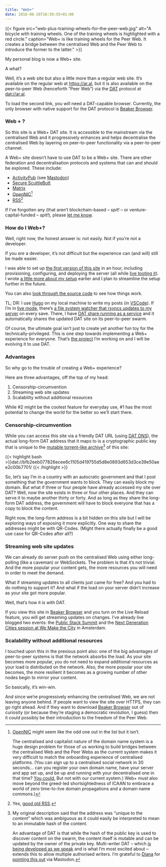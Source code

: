 ```yaml
---
title: "Web+"
date: 2018-06-26T16:59:55+01:00
---
```


{{< figure src="web-plus-training-wheels-for-the-peer-web.jpg" alt="A bicycle with training wheels. One of the training wheels is highlighted with a red circle." caption="Web+ is like training wheels for the Peer Web. It creates a bridge between the centralised Web and the Peer Web to introduce the former to the latter." >}}

My personal blog is now a Web+ site.

A what?

Well, it’s a web site but also a little more than a regular web site. It’s available on the regular web at https://ar.al, but it is also available on the peer-to-peer Web (henceforth “Peer Web”) via the [DAT](https://datproject.org) protocol at [dat://ar.al](dat://ar.al).

To load the second link, you will need a DAT-capable browser. Currently, the only browser with native support for the DAT protocol is [Beaker Browser](https://beakerbrowser.com).

### Web + ?

So this site is a Web+ DAT site. It is accessible to the mainstream via the centralised Web and it progressively enhances and helps decentralise the centralised Web by layering on peer-to-peer functionality via a peer-to-peer channel.

A Web+ site doesn’t have to use DAT to be a Web+ site. There are other federation and decentralisation protocols and systems that can and should be explored. These include:

  * [ActivityPub](https://en.wikipedia.org/wiki/ActivityPub) (see [Mastodon](https://joinmastodon.org))
  * [Secure ScuttleButt](https://www.scuttlebutt.nz)
  * [Matrix](http://matrix.org)
  * [OpenNIC](http://opennic.org)[^1]
  * [RSS](https://en.wikipedia.org/wiki/RSS)[^2]
  
If I’ve forgotten any (that aren’t blockchain-based – _spit!_ – or venture-capital-funded – _spit!_), please [let me know](https://mastodon.ar.al).

### How do I Web+?

Well, right now, the honest answer is: not easily. Not if you’re not a developer.

If you _are_ a developer, it’s not difficult but the experience can (and will) still be made easier.

I was able to set up [the first version of this site](/2018/06/15/hello-peer-to-peer-web/) in an hour, including provisioning, configuring, and deploying the server (all while [live tooting it](https://mastodon.ar.al/@aral/100207852262520843)). I wrote [a little more about my setup](/2018/06/16/refining-the-blog/) earlier and I plan to streamline the setup further in the future.

You can also [look through the source code](https://source.ind.ie/ar.al) to see how things work.

TL; DR: I use [Hugo](https://gohugo.io) on my local machine to write my posts (in [VSCode](https://code.visualstudio.com)). If I’m in [live mode](https://source.ind.ie/ar.al/site/blob/master/live), there’s [a file system watcher that rsyncs updates to my server](https://github.com/Splurov/rsync-watch) on every save. There, I have [DAT share running as a service](https://forum.ind.ie/t/running-a-dat-share-as-a-service-with-systemctl-ubuntu-etc/2181/1) and it automatically shares the updated DAT site on its peer-to-peer swarm.

Of course, the ultimate goal isn’t just to create yet another fun toy for the technically-privileged. This is one step towards implementing a Web+ experience for everyone. That’s [the project](https://indienet.info/site/) I’m working on and I will be evolving it to use DAT.

### Advantages

So why go to the trouble of creating a Web+ experience?

Here are three advantages, off the top of my head:

  1. Censorship-circumvention
  2. Streaming web site updates
  3. Scalability without additional resources

While #2 might be the coolest feature for everyday use, #1 has the most potential to change the world for the better so we’ll start there.

### Censorship-circumvention

While you can access this site via a friendly DAT URL (using [DAT DNS](https://www.datprotocol.com/deps/0005-dns/)), the actual long-form DAT address that it maps to is a cryptographic public key that is unique to the [mutable torrent-like archive](https://garbados.github.io/my-blog/distributed-datastructures.html)[^3] of this site:

{{< highlight bash >}}dat://bfb2eeb077826ecee6c1105d419755d5d8e0893d653d3ce39e50aee2c00b7701/
{{< /highlight >}}

So, let’s say I’m in a country with an autocratic government and that I post something that the government wants to block. They can easily block my domain. But what if three or four people have already accessed my site over DAT? Well, now the site exists in three or four other places. And they can serve it to maybe another thirty or forty. And as long as they share the long-form DAT address, the government will have to block everyone that has a copy to block the content.

Right now, the long-form address is a bit hidden on this site but I will be exploring ways of exposing it more explicitly. One way to share the addresses might be with QR-Codes. (Might there actually finally be a good use case for QR-Codes after all?)

### Streaming web site updates

We can already do server push on the centralised Web using either long-polling (like a caveman) or WebSockets. The problem is that it’s not trivial. And the more popular your content gets, the more resources you will need in order to meet the demand.

What if streaming updates to all clients just came for free? And you had to do nothing to support it? And what if the load on your server didn’t increase as your site got more popular.

Well, that’s how it is with DAT.

If you view this site in [Beaker Browser](https://beakerbrowser.com) and you turn on the Live Reload feature, you will get streaming updates on changes. I’ve already live blogged two events: the [Public Stack Summit](/2018/06/19/public-stack-summit/) and the [Next Generation Cities session at We Make the City](/2018/06/21/we-make-the-city-next-generation-cities/) in Amsterdam.

### Scalability without additional resources

I touched upon this in the previous point also: one of the big advantages of peer-to-peer systems is that the network absorbs the load. As your site becomes more popular, you do not need to expand additional resources as your load is distributed on the network. Also, the more popular your site becomes, the more resilient it becomes as a growing number of other nodes begin to mirror your content.

So basically, it’s win-win.

And since we’re progressively enhancing the centralised Web, we are not leaving anyone behind. If people want to view the site over HTTPS, they can go right ahead. And if they want to download [Beaker Browser](https://beakerbrowser.com) out of curiosity (or because they’re staging a democratic revolution, I guess) then it could possibly be their introduction to the freedom of the Peer Web.

[^1]: [OpenNIC](http://opennic.org) might seem like the odd one out in the list but it isn’t.

    The centralised and capitalist nature of the domain name system is a huge design problem for those of us working to build bridges between the centralised Web and the Peer Webs as the current system makes it very difficult to match the onboarding experience of centralised platforms. (You can sign up to a centralised social network in 30 seconds… can you register your own domain name, have your server and app set up, and be up and running with your decentralised one in that time? [You could.](https://indienet.info/hallo.gent/) But not with our current system.) Web+ must also move beyond the greed-led shortsightedness of ICAAN to embrace a world of zero time-to-live domain propagations and a domain name commons.)

[^2]: Yes, [good old RSS](2018/06/29/rediscovering-rss/).

[^3]: My original description said that the address was “unique to the _content_” which was ambiguous as it could easily be interpreted to mean to an immutable hash of the content.

    An advantage of DAT is that while the hash of the public key is used to discover content on the swarm, the content itself is mutable and can be updated by the owner of the private key. Multi-writer DAT – which [is being developed as we speak](https://blog.datproject.org/2018/05/14/dat-shopping-list/) and is what I’m most excited about – extends this to allow multiple authorised writers. I’m grateful to [Diana](https://garbados.github.io/my-blog/) for [pointing this out](https://toot.cat/@garbados/100273034019785882) via Mastodon.
